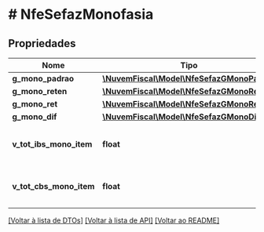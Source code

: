 # # NfeSefazMonofasia

## Propriedades

Nome | Tipo | Descrição | Comentários
------------ | ------------- | ------------- | -------------
**g_mono_padrao** | [**\NuvemFiscal\Model\NfeSefazGMonoPadrao**](NfeSefazGMonoPadrao.md) |  | [optional]
**g_mono_reten** | [**\NuvemFiscal\Model\NfeSefazGMonoReten**](NfeSefazGMonoReten.md) |  | [optional]
**g_mono_ret** | [**\NuvemFiscal\Model\NfeSefazGMonoRet**](NfeSefazGMonoRet.md) |  | [optional]
**g_mono_dif** | [**\NuvemFiscal\Model\NfeSefazGMonoDif**](NfeSefazGMonoDif.md) |  | [optional]
**v_tot_ibs_mono_item** | **float** | Total de IBS monofásico do item. |
**v_tot_cbs_mono_item** | **float** | Total da CBS monofásica do item. |

[[Voltar à lista de DTOs]](../../README.md#models) [[Voltar à lista de API]](../../README.md#endpoints) [[Voltar ao README]](../../README.md)
